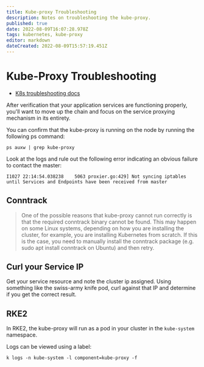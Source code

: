 ```yaml
---
title: Kube-proxy Troubleshooting
description: Notes on troubleshooting the kube-proxy.
published: true
date: 2022-08-09T16:07:28.978Z
tags: kubernetes, kube-proxy
editor: markdown
dateCreated: 2022-08-09T15:57:19.451Z
---
```


# Kube-Proxy Troubleshooting

- [K8s troubleshooting docs](https://kubernetes.io/docs/tasks/debug/debug-application/debug-service/#is-the-kube-proxy-working)

After verification that your application services are functioning properly, you'll want to move up the chain and focus on the service proxying mechanism in its entirety. 

You can confirm that the kube-proxy is running on the node by running the following ps command: 

```
ps auxw | grep kube-proxy
```

Look at the logs and rule out the following error indicating an obvious failure to contact the master: 

```
I1027 22:14:54.038238    5063 proxier.go:429] Not syncing iptables until Services and Endpoints have been received from master
```

## Conntrack

> One of the possible reasons that kube-proxy cannot run correctly is that the required conntrack binary cannot be found. This may happen on some Linux systems, depending on how you are installing the cluster, for example, you are installing Kubernetes from scratch. If this is the case, you need to manually install the conntrack package (e.g. sudo apt install conntrack on Ubuntu) and then retry.

## Curl your Service IP

Get your service resource and note the cluster ip assigned. Using something like the swiss-army knife pod, curl against that IP and determine if you get the correct result. 

## RKE2 

In RKE2, the kube-proxy will run as a pod in your cluster in the `kube-system` namespace.

Logs can be viewed using a label: 

```
k logs -n kube-system -l component=kube-proxy -f
```


